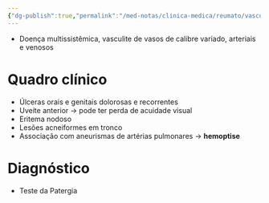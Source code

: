 ```yaml
---
{"dg-publish":true,"permalink":"/med-notas/clinica-medica/reumato/vasculites/sindrome-de-behcet/"}
---
```


- Doença multissistêmica, vasculite de vasos de calibre variado, arteriais e venosos

# Quadro clínico
- Úlceras orais e genitais dolorosas e recorrentes
- Uveíte anterior -> pode ter perda de acuidade visual
- Eritema nodoso
- Lesões acneiformes em tronco
- Associação com aneurismas de artérias pulmonares -> **hemoptise**

# Diagnóstico
- Teste da Patergia